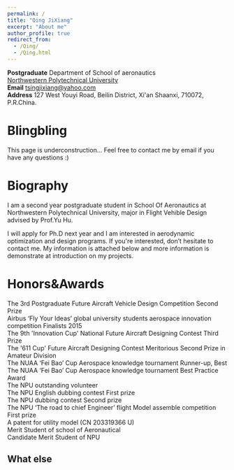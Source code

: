 ```yaml
---
permalink: /
title: "Qing JiXiang"
excerpt: "About me"
author_profile: true
redirect_from: 
  - /Qing/
  - /Qing.html
---
```

**Postgraduate**
Department of 
School of aeronautics  
[Northwestern Polytechnical University](http://en.nwpu.edu.cn/ "Northwestern Polytechnical University")  
**Email** tsingjixiang@yahoo.com  
**Address** 127 West Youyi Road, Beilin District, Xi'an Shaanxi, 710072, P.R.China.

Blingbling
======
This page is underconstruction...
Feel free to contact me by email if you have any questions :)

Biography
======
I am a second year postgraduate student in School Of Aeronautics at Northwestern Polytechnical University, major in Flight Vehible Design advised by Prof.Yu Hu.

I will apply for Ph.D next year and I am interested in aerodynamic optimization and design programs. If you're interested, don’t hesitate to contact me. My information is attached below and more information is demonstrate at introduction on my projects.

Honors&Awards
======
The 3rd Postgraduate Future Aircraft Vehicle Design Competition Second Prize  
Airbus ‘Fly Your Ideas’ global university students aerospace innovation competition Finalists 2015  
The 9th 'Innovation Cup' National Future Aircraft Designing Contest Third Prize  
The '611 Cup' Future Aircraft Designing Contest Meritorious Second Prize in Amateur Division  
The NUAA ‘Fei Bao’ Cup Aerospace knowledge tournament Runner-up, Best  
The NUAA ‘Fei Bao’ Cup Aerospace knowledge tournament Best Practice Award  
The NPU outstanding volunteer  
The NPU English dubbing contest First prize  
The NPU dubbing contest Second prize  
The NPU ‘The road to chief Engineer’ flight Model assemble competition First prize  
A patent for utility model (CN 203319366 U)  
Merit Student of school of Aeronautical  
Candidate Merit Student of NPU  


What else
------


